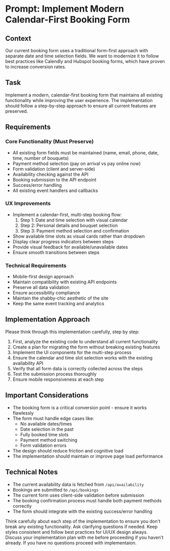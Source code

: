 # Prompt: Implement Modern Calendar-First Booking Form

## Context
Our current booking form uses a traditional form-first approach with separate date and time selection fields. We want to modernize it to follow best practices like Calendly and Hubspot booking forms, which have proven to increase conversion rates.

## Task
Implement a modern, calendar-first booking form that maintains all existing functionality while improving the user experience. The implementation should follow a step-by-step approach to ensure all current features are preserved.

## Requirements

### Core Functionality (Must Preserve)
- All existing form fields must be maintained (name, email, phone, date, time, number of bouquets)
- Payment method selection (pay on arrival vs pay online now)
- Form validation (client and server-side)
- Availability checking against the API
- Booking submission to the API endpoint
- Success/error handling
- All existing event handlers and callbacks

### UX Improvements
- Implement a calendar-first, multi-step booking flow:
  1. Step 1: Date and time selection with visual calendar
  2. Step 2: Personal details and bouquet selection
  3. Step 3: Payment method selection and confirmation
- Show available time slots as visual cards rather than dropdown
- Display clear progress indicators between steps
- Provide visual feedback for available/unavailable dates
- Ensure smooth transitions between steps

### Technical Requirements
- Mobile-first design approach
- Maintain compatibility with existing API endpoints
- Preserve all data validation
- Ensure accessibility compliance
- Maintain the shabby-chic aesthetic of the site
- Keep the same event tracking and analytics

## Implementation Approach
Please think through this implementation carefully, step by step:

1. First, analyze the existing code to understand all current functionality
2. Create a plan for migrating the form without breaking existing features
3. Implement the UI components for the multi-step process
4. Ensure the calendar and time slot selection works with the existing availability API
5. Verify that all form data is correctly collected across the steps
6. Test the submission process thoroughly
7. Ensure mobile responsiveness at each step

## Important Considerations
- The booking form is a critical conversion point - ensure it works flawlessly
- The form must handle edge cases like:
  - No available dates/times
  - Date selection in the past
  - Fully booked time slots
  - Payment method switching
  - Form validation errors
- The design should reduce friction and cognitive load
- The implementation should maintain or improve page load performance

## Technical Notes
- The current availability data is fetched from `/api/availability`
- Bookings are submitted to `/api/bookings`
- The current form uses client-side validation before submission
- The booking confirmation process must handle both payment methods correctly
- The form should integrate with the existing success/error handling

Think carefully about each step of the implementation to ensure you don't break any existing functionality. Ask clarifying questions if needed. Keep styles consistent and follow best practices for UI/UX design always. Discuss your implementation plan with me before proceeding if you haven't already. If you have no questions proceed with implementaion.